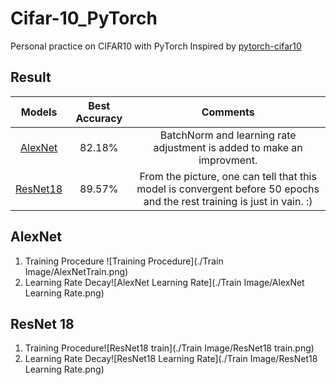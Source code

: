 # Cifar-10_PyTorch

Personal practice on CIFAR10 with PyTorch
Inspired by [pytorch-cifar10](https://github.com/icpm/pytorch-cifar10) 

## Result
Models | Best Accuracy | Comments
:---:|:---:|:---:
[AlexNet](https://github.com/zhang-zx/cifar10_pytorch/master/models/AlexNet.py) | 82.18% | BatchNorm and learning rate adjustment is added to make an improvment. 
[ResNet18](https://github.com/zhang-zx/cifar10_pytorch/master/models/ResNet.py) | 89.57% |From the picture, one can tell that this model is convergent before 50 epochs and the rest training is just in vain. :)



## AlexNet

1. Training Procedure ![Training Procedure](./Train Image/AlexNetTrain.png)
2. Learning Rate Decay![AlexNet Learning Rate](./Train Image/AlexNet Learning Rate.png)

## ResNet 18

1. Training Procedure![ResNet18 train](./Train Image/ResNet18 train.png)
2. Learning Rate Decay![ResNet18 Learning Rate](./Train Image/ResNet18 Learning Rate.png)

